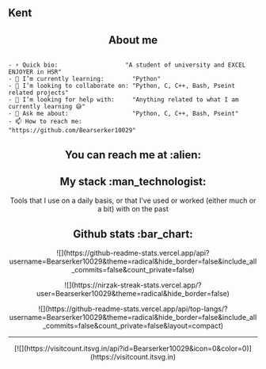 ## Kent

<h2 align="center">About me</h2>

```golang

- ⚡ Quick bio:                   "A student of university and EXCEL ENJOYER in HSR"
- 🌱 I’m currently learning:        "Python"
- 👯 I’m looking to collaborate on: "Python, C, C++, Bash, Pseint related projects"
- 🤔 I’m looking for help with:     "Anything related to what I am currently learning 😅"
- 💬 Ask me about:                  "Python, C, C++, Bash, Pseint"
- 📫 How to reach me:              "https://github.com/Bearserker10029"

```

<h2 align="center">You can reach me at :alien:</h2>

<p align="center">
  
</p>

<h2 align="center">My stack :man_technologist:</h2>

<p align="center">Tools that I use on a daily basis, or that I've used or worked (either much or a bit) with on the past</p>
<p align="center">
  
</p>

<h2 align="center">Github stats :bar_chart:</h2>

<p align="center">![](https://github-readme-stats.vercel.app/api?username=Bearserker10029&theme=radical&hide_border=false&include_all_commits=false&count_private=false)<p align="center">
<p align="center">![](https://nirzak-streak-stats.vercel.app/?user=Bearserker10029&theme=radical&hide_border=false)<p align="center">
<p align="center">![](https://github-readme-stats.vercel.app/api/top-langs/?username=Bearserker10029&theme=radical&hide_border=false&include_all_commits=false&count_private=false&layout=compact)<p align="center">

---
<p align="center">[![](https://visitcount.itsvg.in/api?id=Bearserker10029&icon=0&color=0)](https://visitcount.itsvg.in)<p align="center">